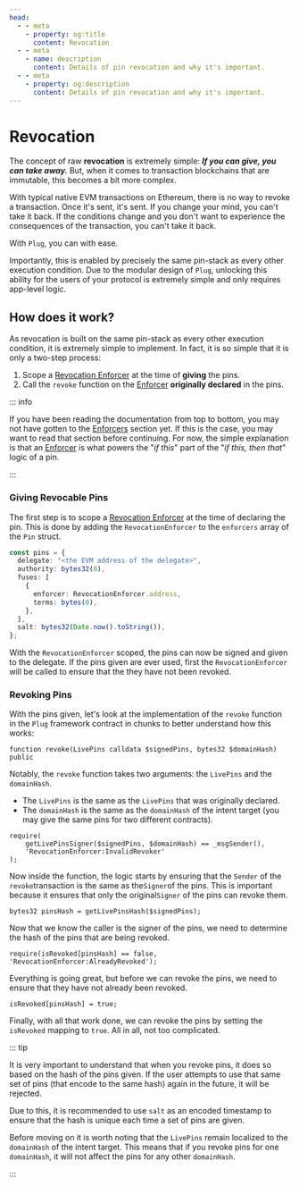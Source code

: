 ```yaml
---
head:
  - - meta
    - property: og:title
      content: Revocation
  - - meta
    - name: description
      content: Details of pin revocation and why it's important.
  - - meta
    - property: og:description
      content: Details of pin revocation and why it's important.
---
```


# Revocation

The concept of raw **revocation** is extremely simple: **_If you can give, you can take away._** But, when it comes to transaction blockchains that are immutable, this becomes a bit more complex.

With typical native EVM transactions on Ethereum, there is no way to revoke a transaction. Once it's sent, it's sent. If you change your mind, you can't take it back. If the conditions change and you don't want to experience the consequences of the transaction, you can't take it back.

With `Plug`, you can with ease.

Importantly, this is enabled by precisely the same pin-stack as every other execution condition. Due to the modular design of `Plug`, unlocking this ability for the users of your protocol is extremely simple and only requires app-level logic.

## How does it work?

As revocation is built on the same pin-stack as every other execution condition, it is extremely simple to implement. In fact, it is so simple that it is only a two-step process:

1. Scope a [Revocation Enforcer](/core/fuses) at the time of **giving** the pins.
2. Call the `revoke` function on the [Enforcer](/core/fuses) **originally declared** in the pins.

::: info

If you have been reading the documentation from top to bottom, you may not have gotten to the [Enforcers](/core/fuses) section yet. If this is the case, you may want to read that section before continuing. For now, the simple explanation is that an [Enforcer](/core/fuses) is what powers the "_if this_" part of the "_if this, then that_" logic of a pin.

:::

### Giving Revocable Pins

The first step is to scope a [Revocation Enforcer](/core/fuses) at the time of declaring the pin. This is done by adding the `RevocationEnforcer` to the `enforcers` array of the `Pin` struct.

```typescript
const pins = {
  delegate: "<the EVM address of the delegate>",
  authority: bytes32(0),
  fuses: [
    {
      enforcer: RevocationEnforcer.address,
      terms: bytes(0),
    },
  ],
  salt: bytes32(Date.now().toString()),
};
```

With the `RevocationEnforcer` scoped, the pins can now be signed and given to the delegate. If the pins given are ever used, first the `RevocationEnforcer` will be called to ensure that the they have not been revoked.

### Revoking Pins

With the pins given, let's look at the implementation of the `revoke` function in the `Plug` framework contract in chunks to better understand how this works:

```solidity
function revoke(LivePins calldata $signedPins, bytes32 $domainHash) public
```

Notably, the `revoke` function takes two arguments: the `LivePins` and the `domainHash`.

- The `LivePins` is the same as the `LivePins` that was originally declared.
- The `domainHash` is the same as the `domainHash` of the intent target (you may give the same pins for two different contracts).

```solidity
require(
    getLivePinsSigner($signedPins, $domainHash) == _msgSender(),
    'RevocationEnforcer:InvalidRevoker'
);
```

Now inside the function, the logic starts by ensuring that the `Sender` of the `revoke`transaction is the same as the`Signer`of the pins. This is important because it ensures that only the original`Signer` of the pins can revoke them.

```solidity
bytes32 pinsHash = getLivePinsHash($signedPins);
```

Now that we know the caller is the signer of the pins, we need to determine the hash of the pins that are being revoked.

```solidity
require(isRevoked[pinsHash] == false, 'RevocationEnforcer:AlreadyRevoked');
```

Everything is going great, but before we can revoke the pins, we need to ensure that they have not already been revoked.

```solidity
isRevoked[pinsHash] = true;
```

Finally, with all that work done, we can revoke the pins by setting the `isRevoked` mapping to `true`. All in all, not too complicated.

::: tip

It is very important to understand that when you revoke pins, it does so based on the hash of the pins given. If the user attempts to use that same set of pins (that encode to the same hash) again in the future, it will be rejected.

Due to this, it is recommended to use `salt` as an encoded timestamp to ensure that the hash is unique each time a set of pins are given.

Before moving on it is worth noting that the `LivePins` remain localized to the `domainHash` of the intent target. This means that if you revoke pins for one `domainHash`, it will not affect the pins for any other `domainHash`.

:::
